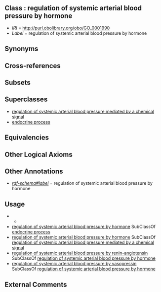 
## Class : regulation of systemic arterial blood pressure by hormone

 * *IRI* = http://purl.obolibrary.org/obo/GO_0001990
 * *Label* = regulation of systemic arterial blood pressure by hormone

## Synonyms


## Cross-references


## Subsets


## Superclasses

 * [regulation of systemic arterial blood pressure mediated by a chemical signal](../../GO/44/GO_0003044.md)
 * [endocrine process](../../GO/86/GO_0050886.md)

## Equivalencies


## Other Logical Axioms


## Other Annotations

 * *[rdf-schema#label](../../el/rdf-schema#label.md)* = regulation of systemic arterial blood pressure by hormone

## Usage

 * -
 * [regulation of systemic arterial blood pressure by hormone](../../GO/90/GO_0001990.md) SubClassOf [endocrine process](../../GO/86/GO_0050886.md)
 * [regulation of systemic arterial blood pressure by hormone](../../GO/90/GO_0001990.md) SubClassOf [regulation of systemic arterial blood pressure mediated by a chemical signal](../../GO/44/GO_0003044.md)
 * [regulation of systemic arterial blood pressure by renin-angiotensin](../../GO/81/GO_0003081.md) SubClassOf [regulation of systemic arterial blood pressure by hormone](../../GO/90/GO_0001990.md)
 * [regulation of systemic arterial blood pressure by vasopressin](../../GO/92/GO_0001992.md) SubClassOf [regulation of systemic arterial blood pressure by hormone](../../GO/90/GO_0001990.md)

## External Comments

